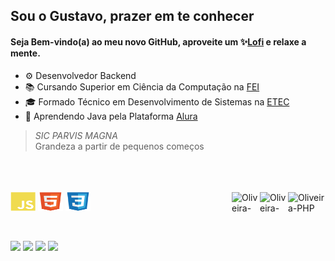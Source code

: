 ## Sou o Gustavo, prazer em te conhecer 

####  Seja Bem-vindo(a) ao meu novo GitHub, aproveite um ✨[Lofi](https://www.youtube.com/watch?v=_tV5LEBDs7w) e relaxe a mente.

- ⚙  Desenvolvedor Backend
- 📚 Cursando Superior em Ciência da Computação na [FEI](https://portal.fei.edu.br) 
- 🎓 Formado Técnico em Desenvolvimento de Sistemas na [ETEC](http://www.etecjk.com)
- 🌱 Aprendendo Java pela Plataforma [Alura](https://www.alura.com.br/cursos-online-programacao/java?gclid=CjwKCAjwq-WgBhBMEiwAzKSH6HscbXIyDtQzQN3aH98RMPBKAvpUf4cpX810eLjAqBvkv7QVTIq7_hoCOcYQAvD_BwE)


>_SIC PARVIS MAGNA_\
> Grandeza a partir de pequenos começos

<br>
  <br>
<div style="display: inline_block"><br>
  <img align="center" alt="Oliveira-Js" height="30" width="40" src="https://raw.githubusercontent.com/devicons/devicon/master/icons/javascript/javascript-plain.svg">
  <img align="center" alt="Oliveira-HTML" height="30" width="40" src="https://raw.githubusercontent.com/devicons/devicon/master/icons/html5/html5-original.svg">
  <img align="center" alt="Oliveira-CSS" height="30" width="40" src="https://raw.githubusercontent.com/devicons/devicon/master/icons/css3/css3-original.svg">
  <img align="right" alt="Oliveira-PHP" height="40" width="60" src="https://cdn.jsdelivr.net/gh/devicons/devicon/icons/php/php-plain.svg" />
  <img align="right" alt="Oliveira-Java" height="35" width="45"src="https://cdn.jsdelivr.net/gh/devicons/devicon/icons/java/java-original.svg" />
  <img align="right" alt="Oliveira-MySQL" height="35" width="45"src="https://cdn.jsdelivr.net/gh/devicons/devicon/icons/mysql/mysql-original.svg" />
</div >

 <br>
<div><br>
 
  <a href = "mailto:gustavo.oliver456@gmail.com"><img src="https://img.shields.io/badge/-Gmail-%23333?style=for-the-badge&logo=gmail&logoColor=white" target="_blank"></a>
  <a href="https://www.linkedin.com/in/oliveiragusta" target="_blank"><img src="https://img.shields.io/badge/-LinkedIn-%230077B5?style=for-the-badge&logo=linkedin&logoColor=white" target="_blank"></a>
    <a href="https://api.whatsapp.com/send?phone=5511999962796&text=Ol%C3%A1%2C%20vi%20seu%20perfil%20no%20GitHub" target="_blank"><img src="https://img.shields.io/badge/WhatsApp-25D366?style=for-the-badge&logo=whatsapp&logoColor=white" target="_blank"></a>
   <a href="https://t.me/Oliveira_Guxta" target="_blank"><img src="https://img.shields.io/badge/Telegram-2CA5E0?style=for-the-badge&logo=telegram&logoColor=white" target="_blank"></a>
    </div>
  

